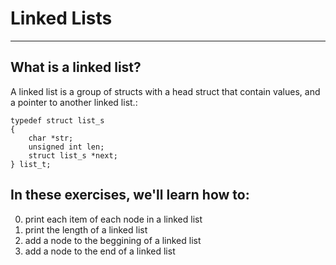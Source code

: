 # Linked Lists
---
## What is a linked list?
A linked list is a group of structs with a head struct that contain values, and a pointer to another linked list.:
```
typedef struct list_s
{
    char *str;
    unsigned int len;
    struct list_s *next;
} list_t;
```
## In these exercises, we'll learn how to:
0. print each item of each node in a linked list
1. print the length of a linked list
2. add a node to the beggining of a linked list
3. add a node to the end of a linked list

